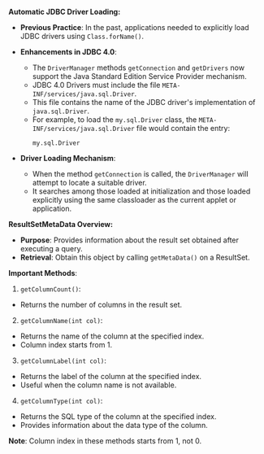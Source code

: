 **Automatic JDBC Driver Loading:**

- **Previous Practice**: In the past, applications needed to explicitly load JDBC drivers using `Class.forName()`.

- **Enhancements in JDBC 4.0**:
    - The `DriverManager` methods `getConnection` and `getDrivers` now support the Java Standard Edition Service Provider mechanism.
    - JDBC 4.0 Drivers must include the file `META-INF/services/java.sql.Driver`.
    - This file contains the name of the JDBC driver's implementation of `java.sql.Driver`.
    - For example, to load the `my.sql.Driver` class, the `META-INF/services/java.sql.Driver` file would contain the entry:
      ```
      my.sql.Driver
      ```

- **Driver Loading Mechanism**:
    - When the method `getConnection` is called, the `DriverManager` will attempt to locate a suitable driver.
    - It searches among those loaded at initialization and those loaded explicitly using the same classloader as the current applet or application.

**ResultSetMetaData Overview:**

- **Purpose**: Provides information about the result set obtained after executing a query.
- **Retrieval**: Obtain this object by calling `getMetaData()` on a ResultSet.

**Important Methods**:

1. `getColumnCount()`:
  - Returns the number of columns in the result set.

2. `getColumnName(int col)`:
  - Returns the name of the column at the specified index.
  - Column index starts from 1.

3. `getColumnLabel(int col)`:
  - Returns the label of the column at the specified index.
  - Useful when the column name is not available.

4. `getColumnType(int col)`:
  - Returns the SQL type of the column at the specified index.
  - Provides information about the data type of the column.

**Note**: Column index in these methods starts from 1, not 0.